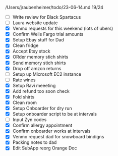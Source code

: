 /Users/jraubenheimer/todo/23-06-14.md
19/24
- [ ] Write review for Black Spartacus
- [ ] Laura website update
- [x] Venmo requests for this weekend (lots of ubers)
- [x] Confirm Wells Fargo trial amounts
- [x] Setup Ebay stuff for Dad
- [x] Clean fridge
- [x] Accept Etsy stock
- [x] ORder memory stich shirts
- [x] Send memory stich shirts
- [x] Drop off amzon returns
- [ ] Setup up Microsoft EC2 instance 
- [ ] Rate wines 
- [x] Setup Ravi meeeting
- [x] Add refund too soon check
- [x] Fold shirts
- [x] Clean room
- [x] Setup Onboarder for dry run
- [x] Setup onboarder script to be at intervals
- [ ] Input Zyn codes
- [x] Confirm allergy appointment
- [x] Confirm onboarder works at intervals
- [x] Venmo request dad for snowboard bindigns
- [x] Packing notes to dad
- [x] Edit SubApp reorg Orange Doc
